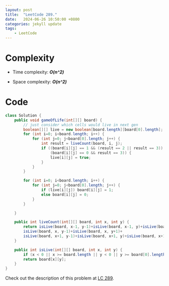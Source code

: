```yaml
---
layout: post
title:  "LeetCode 289."
date:   2024-06-26 10:50:00 +0800
categories: jekyll update
tags: 
    - LeetCode
---
```


# Complexity
- Time complexity: ***O(n^2)***

- Space complexity: ***O(n^2)***

# Code
```java
class Solution {
    public void gameOfLife(int[][] board) {
        // just consider which cells would live in next gen
        boolean[][] live = new boolean[board.length][board[0].length];
        for (int i=0; i<board.length; i++) {
            for (int j=0; j<board[0].length; j++) {
                int result = liveCount(board, i, j);
                if ((board[i][j] == 1 && (result == 2 || result == 3)) ||
                    (board[i][j] == 0 && result == 3)) {
                    live[i][j] = true;
                }
            }
        }

        for (int i=0; i<board.length; i++) {
            for (int j=0; j<board[0].length; j++) {
                if (live[i][j]) board[i][j] = 1;
                else board[i][j] = 0;
            }
        }

    }

    public int liveCount(int[][] board, int x, int y) {
        return isLive(board, x-1, y-1)+isLive(board, x-1, y)+isLive(board, x-1, y+1)+
        isLive(board, x, y-1)+isLive(board, x, y+1)+
        isLive(board, x+1, y-1)+isLive(board, x+1, y)+isLive(board, x+1, y+1);
    }

    public int isLive(int[][] board, int x, int y) {
        if (x < 0 || x >= board.length || y < 0 || y >= board[0].length) return 0;
        return board[x][y];
    }
}
```

Check out the description of this problem at [LC 289][LC-289].

[LC-289]: https://leetcode.com/problems/game-of-life/description
